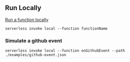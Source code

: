 ## Run Locally

[Run a function locally](https://serverless.com/framework/docs/providers/aws/cli-reference/invoke-local/#)
```
serverless invoke local --function functionName 
```

### Simulate a github event

```
serverless invoke local --function onGithubEvent --path ./examples/github-event.json
```